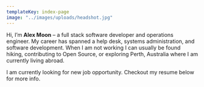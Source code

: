 ```yaml
---
templateKey: index-page
image: "../images/uploads/headshot.jpg"
---
```

Hi, I’m **Alex Moon** – a full stack software developer and operations engineer. My career has spanned a help desk, systems administration, and software development. When I am not working I can usually be found hiking, contributing to Open Source, or exploring Perth, Australia where I am currently living abroad.

I am currently looking for new job opportunity. Checkout my resume below for more info.

